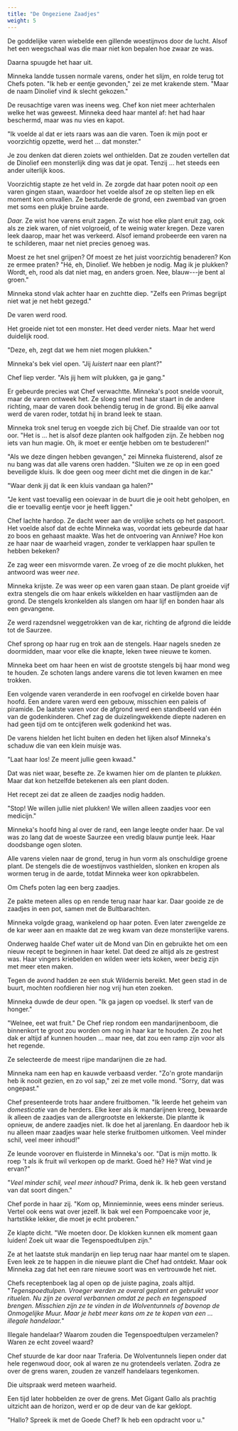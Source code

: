 ```yaml
---
title: "De Ongeziene Zaadjes"
weight: 5
---
```


De goddelijke varen wiebelde een gillende woestijnvos door de lucht. Alsof het een weegschaal was die maar niet kon bepalen hoe zwaar ze was. 

Daarna spuugde het haar uit.

Minneka landde tussen normale varens, onder het slijm, en rolde terug tot Chefs poten. "Ik heb er eentje gevonden," zei ze met krakende stem. "Maar de naam Dinolief vind ik slecht gekozen."

De reusachtige varen was ineens weg. Chef kon niet meer achterhalen welke het was geweest. Minneka deed haar mantel af: het had haar beschermd, maar was nu vies en kapot.

"Ik voelde al dat er iets raars was aan die varen. Toen ik mijn poot er voorzichtig opzette, werd het ... dat monster."

Je zou denken dat dieren zoiets wel onthielden. Dat ze zouden vertellen dat de Dinolief een monsterlijk ding was dat je opat. Tenzij ... het steeds een ander uiterlijk koos.

Voorzichtig stapte ze het veld in. Ze zorgde dat haar poten nooit _op_ een varen gingen staan, waardoor het voelde alsof ze op stelten liep en elk moment kon omvallen. Ze bestudeerde de grond, een zwembad van groen met soms een plukje bruine aarde.

_Daar._ Ze wist hoe varens eruit zagen. Ze wist hoe elke plant eruit zag, ook als ze ziek waren, of niet volgroeid, of te weinig water kregen. Deze varen leek daarop, maar het was verkeerd. Alsof iemand probeerde een varen na te schilderen, maar net niet precies genoeg was.

Moest ze het snel grijpen? Of moest ze het juist voorzichtig benaderen? Kon ze ermee praten? "Hé, eh, Dinolief. We hebben je nodig. Mag ik je plukken? Wordt, eh, rood als dat niet mag, en anders groen. Nee, blauw---je bent al groen."

Minneka stond vlak achter haar en zuchtte diep. "Zelfs een Primas begrijpt niet wat je net hebt gezegd."

De varen werd rood.

Het groeide niet tot een monster. Het deed verder niets. Maar het werd duidelijk rood.

"Deze, eh, zegt dat we hem niet mogen plukken."

Minneka's bek viel open. "Jij _luistert_ naar een plant?"

Chef liep verder. "Als jij hem wilt plukken, ga je gang."

Er gebeurde precies wat Chef verwachtte. Minneka's poot snelde vooruit, maar de varen ontweek het. Ze sloeg snel met haar staart in de andere richting, maar de varen dook behendig terug in de grond. Bij elke aanval werd de varen roder, totdat hij in brand leek te staan.

Minneka trok snel terug en voegde zich bij Chef. Die straalde van oor tot oor. "Het is ... het is alsof deze planten ook halfgoden zijn. Ze hebben nog iets van hun magie. Oh, ik moet er eentje hebben om te bestuderen!"

"Als we deze dingen hebben gevangen," zei Minneka fluisterend, alsof ze nu bang was dat alle varens oren hadden. "Sluiten we ze op in een goed beveiligde kluis. Ik doe geen oog meer dicht met die dingen in de kar."

"Waar denk jij dat ik een kluis vandaan ga halen?"

"Je kent vast toevallig een ooievaar in de buurt die je ooit hebt geholpen, en die er toevallig eentje voor je heeft liggen."

Chef lachte hardop. Ze dacht weer aan de vrolijke schets op het paspoort. Het voelde alsof dat de echte Minneka was, voordat iets gebeurde dat haar zo boos en gehaast maakte. Was het de ontvoering van Anniwe? Hoe kon ze haar naar de waarheid vragen, zonder te verklappen haar spullen te hebben bekeken?

Ze zag weer een misvormde varen. Ze vroeg of ze die mocht plukken, het antwoord was weer _nee_.

Minneka krijste. Ze was weer op een varen gaan staan. De plant groeide vijf extra stengels die om haar enkels wikkelden en haar vastlijmden aan de grond. De stengels kronkelden als slangen om haar lijf en bonden haar als een gevangene.

Ze werd razendsnel weggetrokken van de kar, richting de afgrond die leidde tot de Saurzee.

Chef sprong op haar rug en trok aan de stengels. Haar nagels sneden ze doormidden, maar voor elke die knapte, leken twee nieuwe te komen. 

Minneka beet om haar heen en wist de grootste stengels bij haar mond weg te houden. Ze schoten langs andere varens die tot leven kwamen en mee trokken.

Een volgende varen veranderde in een roofvogel en cirkelde boven haar hoofd. Een andere varen werd een gebouw, misschien een paleis of piramide. De laatste varen voor de afgrond werd een standbeeld van één van de godenkinderen. Chef zag de duizelingwekkende diepte naderen en had geen tijd om te ontcijferen welk godenkind het was.

De varens hielden het licht buiten en deden het lijken alsof Minneka's schaduw die van een klein muisje was.

"Laat haar los! Ze meent jullie geen kwaad."

Dat was niet waar, besefte ze. Ze kwamen hier om de planten te _plukken_. Maar dat kon hetzelfde betekenen als een plant doden. 

Het recept zei dat ze alleen de zaadjes nodig hadden. 

"Stop! We willen jullie niet plukken! We willen alleen zaadjes voor een medicijn."

Minneka's hoofd hing al over de rand, een lange leegte onder haar. De val was zo lang dat de woeste Saurzee een vredig blauw puntje leek. Haar doodsbange ogen sloten.

Alle varens vielen naar de grond, terug in hun vorm als onschuldige groene plant. De stengels die de woestijnvos vasthielden, slonken en kropen als wormen terug in de aarde, totdat Minneka weer kon opkrabbelen.

Om Chefs poten lag een berg zaadjes.

Ze pakte meteen alles op en rende terug naar haar kar. Daar gooide ze de zaadjes in een pot, samen met de Bultbarachten.

Minneka volgde graag, wankelend op haar poten. Even later zwengelde ze de kar weer aan en maakte dat ze weg kwam van deze monsterlijke varens.

Onderweg haalde Chef water uit de Mond van Din en gebruikte het om een nieuw recept te beginnen in haar ketel. Dat deed ze altijd als ze gestrest was. Haar vingers kriebelden en wilden weer iets koken, weer bezig zijn met meer eten maken.

Tegen de avond hadden ze een stuk Wildernis bereikt. Met geen stad in de buurt, mochten roofdieren hier nog vrij hun eten zoeken. 

Minneka duwde de deur open. "Ik ga jagen op voedsel. Ik sterf van de honger."

"Welnee, eet wat fruit." De Chef riep rondom een mandarijnenboom, die binnenkort te groot zou worden om nog in haar kar te houden. Ze zou het dak er altijd af kunnen houden ... maar nee, dat zou een ramp zijn voor als het regende. 

Ze selecteerde de meest rijpe mandarijnen die ze had.

Minneka nam een hap en kauwde verbaasd verder. "Zo'n grote mandarijn heb ik nooit gezien, en zo vol sap," zei ze met volle mond. "Sorry, dat was ongepast."

Chef presenteerde trots haar andere fruitbomen. "Ik leerde het geheim van _domesticatie_ van de herders. Elke keer als ik mandarijnen kreeg, bewaarde ik alleen de zaadjes van de allergrootste en lekkerste. Die plantte ik opnieuw, de andere zaadjes niet. Ik doe het al jarenlang. En daardoor heb ik nu alleen maar zaadjes waar hele sterke fruitbomen uitkomen. Veel minder schil, veel meer inhoud!"

Ze leunde voorover en fluisterde in Minneka's oor. "Dat is mijn motto. Ik roep 't als ik fruit wil verkopen op de markt. Goed hè? Hè? Wat vind je ervan?"

"_Veel minder schil, veel meer inhoud?_ Prima, denk ik. Ik heb geen verstand van dat soort dingen."

Chef porde in haar zij. "Kom op, Minnieminnie, wees eens minder serieus. Vertel ook eens wat over jezelf. Ik bak wel een Pompoencake voor je, hartstikke lekker, die moet je echt proberen."

Ze klapte dicht. "We moeten door. De klokken kunnen elk moment gaan luiden! Zoek uit waar die Tegenspoedtulpen zijn." 

Ze at het laatste stuk mandarijn en liep terug naar haar mantel om te slapen. Even leek ze te happen in die nieuwe plant die Chef had ontdekt. Maar ook Minneka zag dat het een rare nieuwe soort was en vertrouwde het niet.

Chefs receptenboek lag al open op de juiste pagina, zoals altijd. "_Tegenspoedtulpen. Vroeger werden ze overal geplant en gebruikt voor rituelen. Nu zijn ze overal verbannen omdat ze pech en tegenspoed brengen. Misschien zijn ze te vinden in de Wolventunnels of bovenop de Onmogelijke Muur. Maar je hebt meer kans om ze te kopen van een ... illegale handelaar._"

Illegale handelaar? Waarom zouden die Tegenspoedtulpen verzamelen? Waren ze echt zoveel waard? 

Chef stuurde de kar door naar Traferia. De Wolventunnels liepen onder dat hele regenwoud door, ook al waren ze nu grotendeels verlaten. Zodra ze over de grens waren, zouden ze vanzelf handelaars tegenkomen.

Die uitspraak werd meteen waarheid.

Een tijd later hobbelden ze over de grens. Met Gigant Gallo als prachtig uitzicht aan de horizon, werd er op de deur van de kar geklopt. 

"Hallo? Spreek ik met de Goede Chef? Ik heb een opdracht voor u."